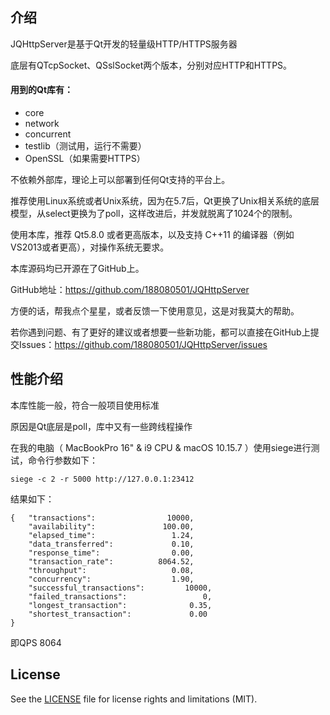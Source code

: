 ## 介绍

JQHttpServer是基于Qt开发的轻量级HTTP/HTTPS服务器

底层有QTcpSocket、QSslSocket两个版本，分别对应HTTP和HTTPS。

#### 用到的Qt库有：

* core
* network
* concurrent
* testlib（测试用，运行不需要）
* OpenSSL（如果需要HTTPS）

不依赖外部库，理论上可以部署到任何Qt支持的平台上。

推荐使用Linux系统或者Unix系统，因为在5.7后，Qt更换了Unix相关系统的底层模型，从select更换为了poll，这样改进后，并发就脱离了1024个的限制。

使用本库，推荐 Qt5.8.0 或者更高版本，以及支持 C++11 的编译器（例如VS2013或者更高），对操作系统无要求。

本库源码均已开源在了GitHub上。

GitHub地址：https://github.com/188080501/JQHttpServer

方便的话，帮我点个星星，或者反馈一下使用意见，这是对我莫大的帮助。

若你遇到问题、有了更好的建议或者想要一些新功能，都可以直接在GitHub上提交Issues：https://github.com/188080501/JQHttpServer/issues

## 性能介绍

本库性能一般，符合一般项目使用标准

原因是Qt底层是poll，库中又有一些跨线程操作

在我的电脑（ MacBookPro 16" & i9 CPU & macOS 10.15.7 ）使用siege进行测试，命令行参数如下：

```siege -c 2 -r 5000 http://127.0.0.1:23412```

结果如下：
```
{	"transactions":			       10000,
	"availability":			      100.00,
	"elapsed_time":			        1.24,
	"data_transferred":		        0.10,
	"response_time":		        0.00,
	"transaction_rate":		     8064.52,
	"throughput":			        0.08,
	"concurrency":			        1.90,
	"successful_transactions":	       10000,
	"failed_transactions":		           0,
	"longest_transaction":		        0.35,
	"shortest_transaction":		        0.00
}
```

即QPS 8064


## License

See the [LICENSE](LICENSE.txt) file for license rights and limitations (MIT).
